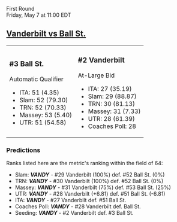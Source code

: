 First Round  
Friday, May 7 at 11:00 EDT
## [Vanderbilt vs Ball St.](https://www.ncaa.com/game/5833676) 

<table><tr><td>  

### #3 Ball St.  

Automatic Qualifier  
- ITA: 51 (4.35)  
- Slam: 52 (79.30)  
- TRN: 52 (70.33)  
- Massey: 53 (5.40)  
- UTR: 51 (54.58)  

</td><td>  

### #2 Vanderbilt  

At-Large Bid  
- ITA: 27 (35.19)  
- Slam: 29 (88.87)  
- TRN: 30 (81.13)  
- Massey: 31 (7.33)  
- UTR: 28 (61.39)  
- Coaches Poll: 28  

</td></tr></table>  

 ### Predictions  

Ranks listed here are the metric's ranking within the field of 64:  
- Slam: ***VANDY*** - #29 Vanderbilt (100%) def. #52 Ball St. (0%)  
- TRN: ***VANDY*** - #30 Vanderbilt (100%) def. #52 Ball St. (0%)  
- Massey: ***VANDY*** - #31 Vanderbilt (75%) def. #53 Ball St. (25%)  
- UTR: ***VANDY*** - #28 Vanderbilt (+6.81) def. #51 Ball St. (-6.81)  
- ITA: ***VANDY*** - #27 Vanderbilt def. #51 Ball St.  
- Coaches Poll: ***VANDY*** - #28 Vanderbilt def. Ball St.  
- Seeding: ***VANDY*** - #2 Vanderbilt def. #3 Ball St.  